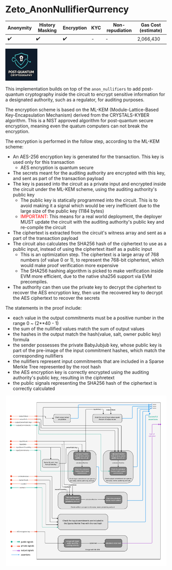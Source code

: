 # Zeto_AnonNullifierQurrency

| Anonymity          | History Masking    | Encryption         | KYC | Non-repudiation | Gas Cost (estimate) |
| ------------------ | ------------------ | ------------------ | --- | --------------- | ------------------- |
| :heavy_check_mark: | :heavy_check_mark: | :heavy_check_mark: | -   | -               | 2,066,430           |

![pqc](../images/pqc-dark-100px.png)

This implementation builds on top of the `anon_nullifiers` to add post-quantum cryptography inside the circuit to encrypt sensitive information for a designated authority, such as a regulator, for auditing purposes.

The encryption scheme is based on the ML-KEM (Module-Lattice-Based Key-Encapsulation Mechanism) derived from the CRYSTALS-KYBER algorithm. This is a NIST approved algorithm for post-quantum secure encryption, meaning even the quatum computers can not break the encryption.

The encryption is performed in the follow step, according to the ML-KEM scheme:

- An AES-256 encryption key is generated for the transaction. This key is used only for this transaction
  - AES encryption is quantum secure
- The secrets meant for the auditing authority are encrypted with this key, and sent as part of the transaction payload
- The key is passed into the circuit as a private input and encrypted inside the circuit under the ML-KEM scheme, using the auditing authority's public key
  - The public key is statically programmed into the circuit. This is to avoid making it a signal which would be very inefficient due to the large size of the public key (1184 bytes)
  - <span style="color:red">IMPORTANT:</span> This means for a real world deployment, the deployer MUST update the circuit with the auditing authority's public key and re-compile the circuit
- The ciphertext is extracted from the circuit's witness array and sent as a part of the transaction payload
- The circuit also calculates the SHA256 hash of the ciphertext to use as a public input, instead of using the ciphertext itself as a public input
  - This is an optimization step. The ciphertext is a large array of 768 numbers (of value 0 or 1), to represent the 768-bit ciphertext, which would make proof verification more expensive
  - The SHA256 hashing algorithm is picked to make verification inside EVM more efficient, due to the native sha256 support via EVM precompiles.
- The authority can then use the private key to decrypt the ciphertext to recover the AES encryption key, then use the recovered key to decrypt the AES ciphertext to recover the secrets

The statements in the proof include:

- each value in the output commitments must be a positive number in the range 0 ~ (2\*\*40 - 1)
- the sum of the nullified values match the sum of output values
- the hashes in the output match the hash(value, salt, owner public key) formula
- the sender possesses the private BabyJubjub key, whose public key is part of the pre-image of the input commitment hashes, which match the corresponding nullifiers
- the nullifiers represent input commitments that are included in a Sparse Merkle Tree represented by the root hash
- the AES encryption key is correctly encrypted using the auditing authority's public key, resulting in the ciphretext
- the public signals representing the SHA256 hash of the ciphertext is correctly calculated

![wiring_anon_nullifier_qurrency](../images/circuit_wiring_anon_nullifier_qurrency.jpg)
